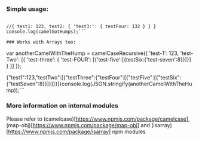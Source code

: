 
### Simple usage: 

```var camelGotHumps = camelCaseRecursive({'test-1':123, 'test-2':{'test-3:':{'test-four':132}}});

//{ test1: 123, test2: { 'test3:': { testFour: 132 } } }
console.log(camelGotHumps);```

### Works with Arrays too:

```
var anotherCamelWithTheHump = camelCaseRecursive({
	'test-1': 123,
	'test-Two': [{
		'test-three': {
			'test-FOUR': [{'test-five':[{testSix:{'test-seven':8}}]}]
		}
	}]
});

{"test1":123,"testTwo":[{"testThree":{"testFour":[{"testFive":[{"testSix":{"testSeven":8}}]}]}}]}console.log(JSON.stringify(anotherCamelWithTheHump));```

### More information on internal modules
Please refer to (camelcase)[https://www.npmjs.com/package/camelcase], (map-obj)[https://www.npmjs.com/package/map-obj] and (isarray)[https://www.npmjs.com/package/isarray] npm modules
